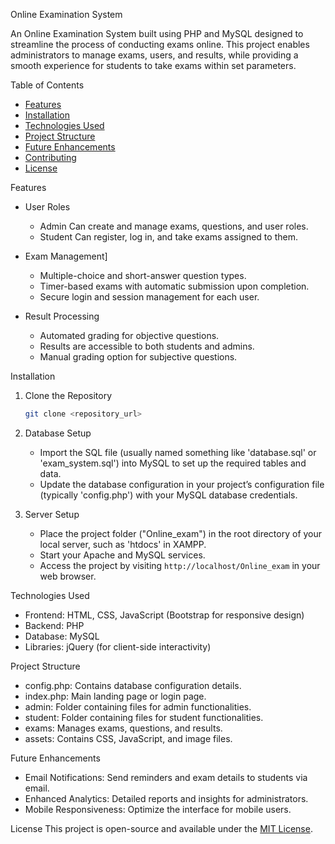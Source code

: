  Online Examination System

An Online Examination System built using PHP and MySQL designed to streamline the process of conducting exams online. This project enables administrators to manage exams, users, and results, while providing a smooth experience for students to take exams within set parameters.

 Table of Contents
- [Features](#features)
- [Installation](#installation)
- [Technologies Used](#technologies-used)
- [Project Structure](#project-structure)
- [Future Enhancements](#future-enhancements)
- [Contributing](#contributing)
- [License](#license)

 Features

- User Roles
  - Admin Can create and manage exams, questions, and user roles.
  - Student Can register, log in, and take exams assigned to them.

- Exam Management]
  - Multiple-choice and short-answer question types.
  - Timer-based exams with automatic submission upon completion.
  - Secure login and session management for each user.

- Result Processing
  - Automated grading for objective questions.
  - Results are accessible to both students and admins.
  - Manual grading option for subjective questions.

 Installation

1. Clone the Repository
   ```bash
   git clone <repository_url>
2. Database Setup
   - Import the SQL file (usually named something like 'database.sql' or 'exam_system.sql') into MySQL to set up the required tables and data.
   - Update the database configuration in your project’s configuration file (typically 'config.php') with your MySQL database credentials.

3. Server Setup
   - Place the project folder ("Online_exam") in the root directory of your local server, such as 'htdocs' in XAMPP.
   - Start your Apache and MySQL services.
   - Access the project by visiting `http://localhost/Online_exam` in your web browser.

 Technologies Used

- Frontend: HTML, CSS, JavaScript (Bootstrap for responsive design)
- Backend: PHP
- Database: MySQL
- Libraries: jQuery (for client-side interactivity)

 Project Structure
- config.php: Contains database configuration details.
- index.php: Main landing page or login page.
- admin: Folder containing files for admin functionalities.
- student: Folder containing files for student functionalities.
- exams: Manages exams, questions, and results.
- assets: Contains CSS, JavaScript, and image files.

 Future Enhancements

- Email Notifications: Send reminders and exam details to students via email.
- Enhanced Analytics: Detailed reports and insights for administrators.
- Mobile Responsiveness: Optimize the interface for mobile users.

 License
This project is open-source and available under the [MIT License](LICENSE).
